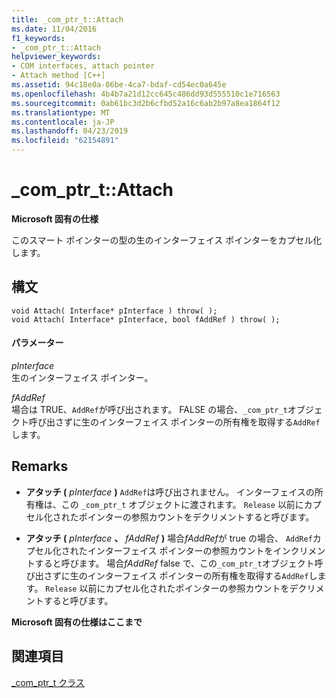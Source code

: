 ```yaml
---
title: _com_ptr_t::Attach
ms.date: 11/04/2016
f1_keywords:
- _com_ptr_t::Attach
helpviewer_keywords:
- COM interfaces, attach pointer
- Attach method [C++]
ms.assetid: 94c18e0a-06be-4ca7-bdaf-cd54ec0a645e
ms.openlocfilehash: 4b4b7a21d12cc645c486dd93d555510c1e716563
ms.sourcegitcommit: 0ab61bc3d2b6cfbd52a16c6ab2b97a8ea1864f12
ms.translationtype: MT
ms.contentlocale: ja-JP
ms.lasthandoff: 04/23/2019
ms.locfileid: "62154891"
---
```

# <a name="comptrtattach"></a>_com_ptr_t::Attach

**Microsoft 固有の仕様**

このスマート ポインターの型の生のインターフェイス ポインターをカプセル化します。

## <a name="syntax"></a>構文

```
void Attach( Interface* pInterface ) throw( );
void Attach( Interface* pInterface, bool fAddRef ) throw( );
```

#### <a name="parameters"></a>パラメーター

*pInterface*<br/>
生のインターフェイス ポインター。

*fAddRef*<br/>
場合は TRUE、`AddRef`が呼び出されます。 FALSE の場合、`_com_ptr_t`オブジェクト呼び出さずに生のインターフェイス ポインターの所有権を取得する`AddRef`します。

## <a name="remarks"></a>Remarks

- **アタッチ (** *pInterface* **)** `AddRef`は呼び出されません。 インターフェイスの所有権は、この `_com_ptr_t` オブジェクトに渡されます。 `Release` 以前にカプセル化されたポインターの参照カウントをデクリメントすると呼びます。

- **アタッチ (** *pInterface* **、** *fAddRef* **)** 場合*fAddRef*が true の場合、 `AddRef`カプセル化されたインターフェイス ポインターの参照カウントをインクリメントすると呼びます。 場合*fAddRef* false で、この`_com_ptr_t`オブジェクト呼び出さずに生のインターフェイス ポインターの所有権を取得する`AddRef`します。 `Release` 以前にカプセル化されたポインターの参照カウントをデクリメントすると呼びます。

**Microsoft 固有の仕様はここまで**

## <a name="see-also"></a>関連項目

[_com_ptr_t クラス](../cpp/com-ptr-t-class.md)